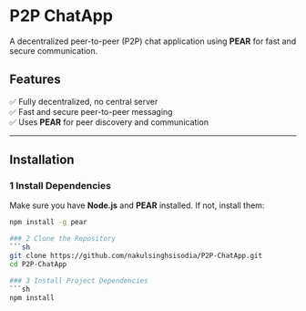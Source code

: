 # P2P ChatApp  
A decentralized peer-to-peer (P2P) chat application using **PEAR** for fast and secure communication.  

## Features  
✅ Fully decentralized, no central server  
✅ Fast and secure peer-to-peer messaging  
✅ Uses **PEAR** for peer discovery and communication  

---

## Installation  

### 1 Install Dependencies  
Make sure you have **Node.js** and **PEAR** installed. If not, install them:  

```sh
npm install -g pear

### 2 Clone the Repository
```sh
git clone https://github.com/nakulsinghsisodia/P2P-ChatApp.git
cd P2P-ChatApp

### 3 Install Project Dependencies
```sh
npm install



